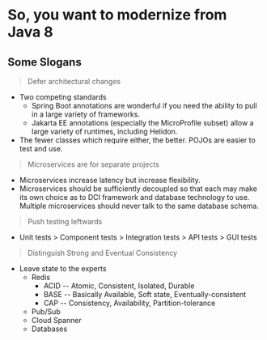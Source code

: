 # So, you want to modernize from Java 8

## Some Slogans

> Defer architectural changes

- Two competing standards
  - Spring Boot annotations are wonderful if you need the ability to pull in a large variety of frameworks.
  - Jakarta EE annotations (especially the MicroProfile subset) allow a large variety of runtimes, including Helidon.
- The fewer classes which require either, the better. POJOs are easier to test and use.

> Microservices are for separate projects

- Microservices increase latency but increase flexibility.
- Microservices should be sufficiently decoupled so that each may make its own choice as to DCI framework and database technology to use. Multiple microservices should never talk to the same database schema.

> Push testing leftwards

- Unit tests > Component tests > Integration tests > API tests > GUI tests

> Distinguish Strong and Eventual Consistency

- Leave state to the experts
  - Redis
    - ACID -- Atomic, Consistent, Isolated, Durable
    - BASE -- Basically Available, Soft state, Eventually-consistent
    - CAP -- Consistency, Availability, Partition-tolerance
  - Pub/Sub
  - Cloud Spanner
  - Databases